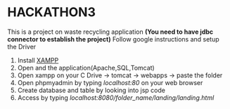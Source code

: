 # HACKATHON3

This is a project on waste recycling application
**(You need to have jdbc connector to establish the project)**
Follow google instructions and setup the Driver

1. Install [XAMPP](https://www.apachefriends.org/download.html)
2. Open and the application(Apache,SQL,Tomcat)
3. Open xampp on your C Drive -> tomcat -> webapps -> paste the folder
4. Open phpmyadmin by typing *localhost:80* on your web browser
5. Create database and table by looking into jsp code
6. Access by typing *localhost:8080/folder_name/landing/landing.html*
